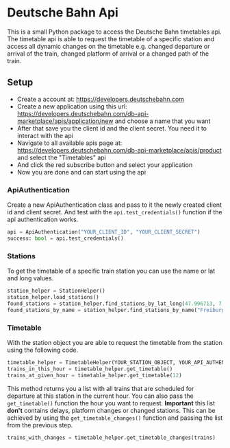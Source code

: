 # Deutsche Bahn Api

This is a small Python package to access the Deutsche Bahn timetables api.
The timetable api is able to request the timetable of a specific station and access all dynamic changes on the timetable e.g. changed departure or arrival of the train, changed platform of arrival or a changed path of the train.

## Setup

- Create a account at: https://developers.deutschebahn.com
- Create a new application using this url: https://developers.deutschebahn.com/db-api-marketplace/apis/application/new and choose a name that you want
- After that save you the client id and the client secret. You need it to interact with the api
- Navigate to all available apis page at: https://developers.deutschebahn.com/db-api-marketplace/apis/product and select the "Timetables" api
- And click the red subscribe button and select your application
- Now you are done and can start using the api

### ApiAuthentication

Create a new ApiAuthentication class and pass to it the newly created client id and client secret.
And test with the ```api.test_credentials()``` function if the api authentication works.

```python
api = ApiAuthentication("YOUR_CLIENT_ID", "YOUR_CLIENT_SECRET")
success: bool = api.test_credentials()
```

### Stations

To get the timetable of a specific train station you can use the name or lat and long values.

```python
station_helper = StationHelper()
station_helper.load_stations()
found_stations = station_helper.find_stations_by_lat_long(47.996713, 7.842174, 10)
found_stations_by_name = station_helper.find_stations_by_name("Freiburg")
```

### Timetable

With the station object you are able to request the timetable from the station using the following code.

```python
timetable_helper = TimetableHelper(YOUR_STATION_OBJECT, YOUR_API_AUTHENTICATION_OBJECT)
trains_in_this_hour = timetable_helper.get_timetable()
trains_at_given_hour = timetable_helper.get_timetable(12)
```

This method returns you a list with all trains that are scheduled for departure at this station in the current hour.
You can also pass the ```get_timetable()``` function the hour you want to request.
**Important** this list **don't** contains delays, platform changes or changed stations.
This can be achieved by using the ```get_timetable_changes()``` function and passing the list from the previous step.

```python
trains_with_changes = timetable_helper.get_timetable_changes(trains)
```
